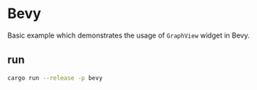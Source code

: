 # Bevy
Basic example which demonstrates the usage of `GraphView` widget in Bevy.

## run
```bash
cargo run --release -p bevy
```